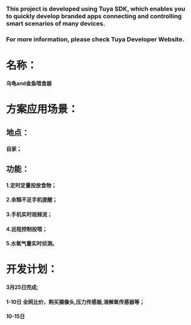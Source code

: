 ### This project is developed using Tuya SDK, which enables you to quickly develop branded apps connecting and controlling smart scenarios of many devices.
### For more information, please check Tuya Developer Website.
# 名称：
####    乌龟and金鱼喂食器
# 方案应用场景：
##  地点：
####    自家； 
##  功能：
####    1.定时定量投放食物；
####    2.余粮不足手机提醒；
####    3.手机实时视频流；
####    4.远程控制投喂；
####    5.水氧气量实时侦测。
# 开发计划：
#### 3月25日完成;
#### 1-10日 全网比价，购买摄像头,压力传感器,溶解氧传感器等；
#### 10-15日 
